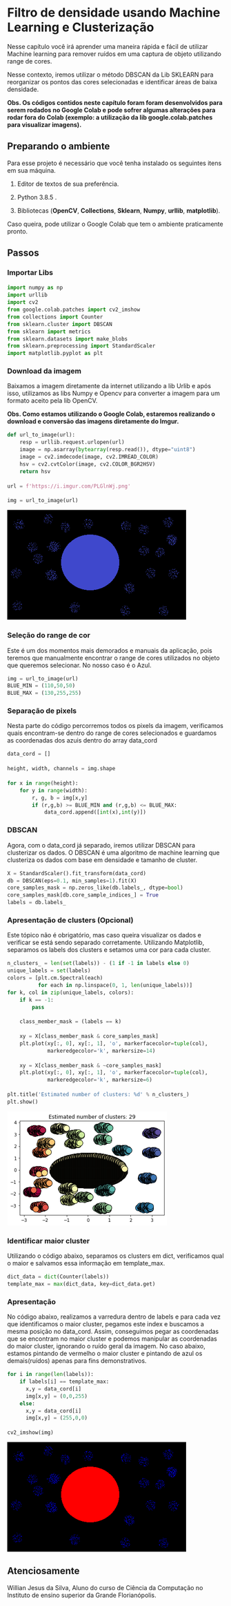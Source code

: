 # Filtro de densidade usando Machine Learning e Clusterização

Nesse capítulo você irá aprender uma maneira rápida e fácil de utilizar Machine learning para remover ruídos em uma captura de objeto utilizando range de cores.

Nesse contexto, iremos utilizar o método DBSCAN da Lib SKLEARN para reorganizar os pontos das cores selecionadas e identificar áreas de baixa densidade.

**Obs. Os códigos contidos neste capítulo foram foram desenvolvidos para serem rodados no Google Colab e pode sofrer algumas alterações para rodar fora do Colab (exemplo: a utilização da lib google.colab.patches para visualizar imagens).**

## Preparando o ambiente

Para esse projeto é necessário que você tenha instalado os seguintes itens em sua máquina.

1. Editor de textos de sua preferência.

2. Python 3.8.5 .

3. Bibliotecas (**OpenCV**, **Collections**, **Sklearn**, **Numpy**, **urllib**, **matplotlib**).

Caso queira, pode utilizar o Google Colab que tem o ambiente praticamente pronto.

## Passos

### Importar Libs

```python
import numpy as np
import urllib
import cv2
from google.colab.patches import cv2_imshow
from collections import Counter
from sklearn.cluster import DBSCAN
from sklearn import metrics
from sklearn.datasets import make_blobs
from sklearn.preprocessing import StandardScaler
import matplotlib.pyplot as plt
```

### Download da imagem

Baixamos a imagem diretamente da internet utilizando a lib Urlib e após isso, utilizamos as libs Numpy e Opencv para converter a imagem para um formato aceito pela lib OpenCV.

**Obs. Como estamos utilizando o Google Colab, estaremos realizando o download e conversão das imagens diretamente do Imgur.**
```python
def url_to_image(url):
    resp = urllib.request.urlopen(url)
    image = np.asarray(bytearray(resp.read()), dtype="uint8")
    image = cv2.imdecode(image, cv2.IMREAD_COLOR)
    hsv = cv2.cvtColor(image, cv2.COLOR_BGR2HSV)
    return hsv

url = f'https://i.imgur.com/PLGlnWj.png'

img = url_to_image(url)
```
![image info](../imagens/cap3/PLGlnWj.png)


### Seleção do range de cor

Este é um dos momentos mais demorados e manuais da aplicação, pois teremos que manualmente encontrar o range de cores utilizados no objeto que queremos selecionar.
No nosso caso é o Azul.

```python
img = url_to_image(url)
BLUE_MIN = (110,50,50)
BLUE_MAX = (130,255,255)

```

### Separação de pixels

Nesta parte do código percorremos todos os pixels da imagem, verificamos quais encontram-se dentro do range de cores selecionados e guardamos as coordenadas dos azuis dentro do array data_cord

```python
data_cord = []

height, width, channels = img.shape

for x in range(height): 
    for y in range(width):
        r, g, b = img[x,y]
        if (r,g,b) >= BLUE_MIN and (r,g,b) <= BLUE_MAX:
            data_cord.append([int(x),int(y)])
```

### DBSCAN

Agora, com o data_cord já separado, iremos utilizar DBSCAN para clusterizar os dados.
O DBSCAN é uma algoritmo de machine learning que clusteriza os dados com base em densidade e tamanho de cluster.

```python
X = StandardScaler().fit_transform(data_cord)
db = DBSCAN(eps=0.1, min_samples=1).fit(X)
core_samples_mask = np.zeros_like(db.labels_, dtype=bool)
core_samples_mask[db.core_sample_indices_] = True
labels = db.labels_
```

### Apresentação de clusters (Opcional)

Este tópico não é obrigatório, mas caso queira visualizar os dados  e verificar se está sendo separado corretamente.
Utilizando Matplotlib, separamos os labels dos clusters e setamos uma cor para cada cluster.

```python
n_clusters_ = len(set(labels)) - (1 if -1 in labels else 0)
unique_labels = set(labels)
colors = [plt.cm.Spectral(each)
          for each in np.linspace(0, 1, len(unique_labels))]
for k, col in zip(unique_labels, colors):
    if k == -1:
        pass

    class_member_mask = (labels == k)

    xy = X[class_member_mask & core_samples_mask]
    plt.plot(xy[:, 0], xy[:, 1], 'o', markerfacecolor=tuple(col),
             markeredgecolor='k', markersize=14)
    
    xy = X[class_member_mask & ~core_samples_mask]
    plt.plot(xy[:, 0], xy[:, 1], 'o', markerfacecolor=tuple(col),
             markeredgecolor='k', markersize=6)

plt.title('Estimated number of clusters: %d' % n_clusters_)
plt.show()
```
![image info](../imagens/cap3/hhahue.png)

### Identificar maior cluster

Utilizando o código abaixo, separamos os clusters em dict, verificamos qual o maior e salvamos essa informação em template_max.

```python
dict_data = dict(Counter(labels))
template_max = max(dict_data, key=dict_data.get)
```

### Apresentação

No código abaixo, realizamos a varredura dentro de labels e para cada vez que identificamos o maior cluster, pegamos este index e buscamos a mesma posição no data_cord.
Assim, conseguimos pegar as coordenadas que se encontram no maior cluster e podemos manipular as coordenadas do maior cluster, ignorando o ruído geral da imagem.
No caso abaixo, estamos pintando de vermelho o maior cluster e pintando de azul os demais(ruídos) apenas para fins demonstrativos.


```python
for i in range(len(labels)):
    if labels[i] == template_max:
      x,y = data_cord[i]
      img[x,y] = (0,0,255)
    else:
      x,y = data_cord[i]
      img[x,y] = (255,0,0)

cv2_imshow(img)
```
![image info](../imagens/cap3/phktwx.png)

## Atenciosamente
Willian Jesus da Silva, Aluno do curso de Ciência da Computação no Instituto de ensino superior da Grande Florianópolis.

